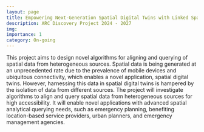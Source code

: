 ```yaml
---
layout: page
title: Empowering Next-Generation Spatial Digital Twins with Linked Spatial Data
description: ARC Discovery Project 2024 - 2027
img:
importance: 1
category: On-going
---
```


This project aims to design novel algorithms for aligning and querying of spatial data from heterogeneous sources. Spatial data is being generated at an unprecedented rate due to the prevalence of mobile devices and ubiquitous connectivity, which enables a novel application, spatial digital twins. However, harnessing this data in spatial digital twins is hampered by the isolation of data from different sources. The project will investigate algorithms to align and query spatial data from heterogeneous sources for high accessibility. It will enable novel applications with advanced spatial analytical querying needs, such as emergency planning, benefiting location-based service providers, urban planners, and emergency management agencies.

